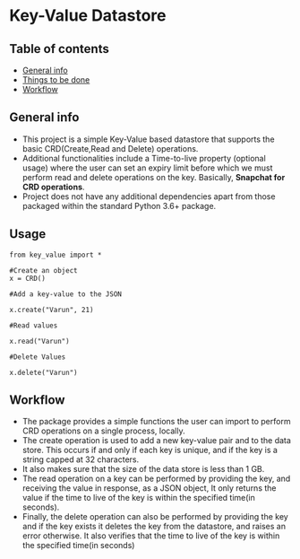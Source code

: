 # Key-Value Datastore

## Table of contents
* [General info](#general-info)
* [Things to be done](#things-to-be-done)
* [Workflow](#workflow)

## General info
* This project is a simple Key-Value based datastore that supports the basic CRD(Create,Read and Delete) operations.
* Additional functionalities include a Time-to-live property (optional usage) where the user can set an expiry limit before which we must perform read and delete operations on the key. Basically, **Snapchat for CRD operations**. 
* Project does not have any additional dependencies apart from those packaged within the standard Python 3.6+ package. 

## Usage
```
from key_value import *

#Create an object 
x = CRD()

#Add a key-value to the JSON

x.create("Varun", 21)

#Read values 

x.read("Varun")

#Delete Values

x.delete("Varun")
```


## Workflow
* The package provides a simple functions the user can import to perform CRD operations on a single process, locally. 
* The create operation is used to add a new key-value pair and to the data store. This occurs if and only if each key is unique, and if the key is a string capped at 32 characters.
* It also makes sure that the size of the data store is less than 1 GB.
* The read operation on a key can be performed by providing the key, and receiving the value in response, as a JSON object, It only returns the value if the time to live of the key is within the specified time(in seconds). 
* Finally, the delete operation can also be performed by providing the key and if the key exists it deletes the key from the datastore, and raises an error otherwise. It also verifies that the time to live of the key is within the specified time(in seconds)
